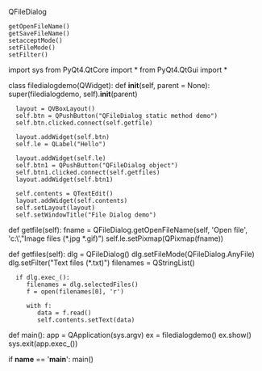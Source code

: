QFileDialog

	getOpenFileName()
	getSaveFileName()
	setacceptMode()
	setFileMode()
	setFilter()


import sys
from PyQt4.QtCore import *
from PyQt4.QtGui import *

class filedialogdemo(QWidget):
   def __init__(self, parent = None):
      super(filedialogdemo, self).__init__(parent)
		
      layout = QVBoxLayout()
      self.btn = QPushButton("QFileDialog static method demo")
      self.btn.clicked.connect(self.getfile)
		
      layout.addWidget(self.btn)
      self.le = QLabel("Hello")
		
      layout.addWidget(self.le)
      self.btn1 = QPushButton("QFileDialog object")
      self.btn1.clicked.connect(self.getfiles)
      layout.addWidget(self.btn1)
		
      self.contents = QTextEdit()
      layout.addWidget(self.contents)
      self.setLayout(layout)
      self.setWindowTitle("File Dialog demo")
		
   def getfile(self):
      fname = QFileDialog.getOpenFileName(self, 'Open file', 
         'c:\\',"Image files (*.jpg *.gif)")
      self.le.setPixmap(QPixmap(fname))
		
   def getfiles(self):
      dlg = QFileDialog()
      dlg.setFileMode(QFileDialog.AnyFile)
      dlg.setFilter("Text files (*.txt)")
      filenames = QStringList()
		
      if dlg.exec_():
         filenames = dlg.selectedFiles()
         f = open(filenames[0], 'r')
			
         with f:
            data = f.read()
            self.contents.setText(data)
				
def main():
   app = QApplication(sys.argv)
   ex = filedialogdemo()
   ex.show()
   sys.exit(app.exec_())
	
if __name__ == '__main__':
   main()
